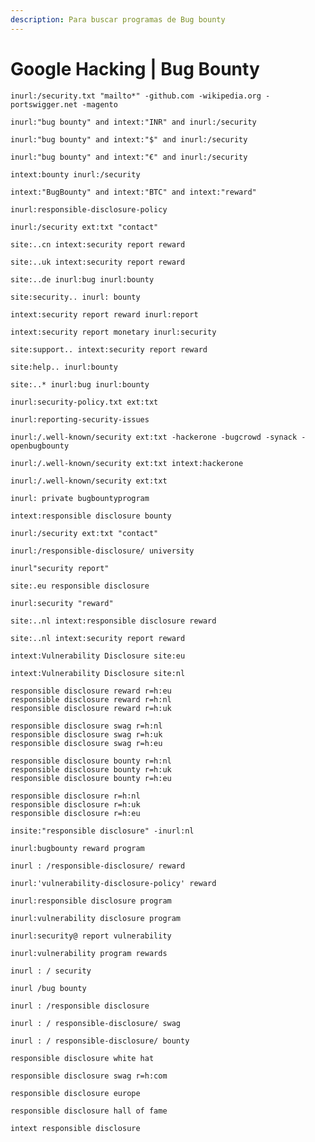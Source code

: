 ```yaml
---
description: Para buscar programas de Bug bounty
---
```


# Google Hacking | Bug Bounty

```
inurl:/security.txt "mailto*" -github.com -wikipedia.org -portswigger.net -magento
```

```
inurl:"bug bounty" and intext:"INR" and inurl:/security
```

```
inurl:"bug bounty" and intext:"$" and inurl:/security
```

```
inurl:"bug bounty" and intext:"€" and inurl:/security
```

```
intext:bounty inurl:/security
```

```
intext:"BugBounty" and intext:"BTC" and intext:"reward"
```

```
inurl:responsible-disclosure-policy
```

```
inurl:/security ext:txt "contact"
```

```
site:..cn intext:security report reward
```

```
site:..uk intext:security report reward
```

```
site:..de inurl:bug inurl:bounty
```

```
site:security.. inurl: bounty
```

```
intext:security report reward inurl:report
```

```
intext:security report monetary inurl:security
```

```
site:support.. intext:security report reward
```

```
site:help.. inurl:bounty
```

```
site:..* inurl:bug inurl:bounty
```

```
inurl:security-policy.txt ext:txt
```

```
inurl:reporting-security-issues
```

```
inurl:/.well-known/security ext:txt -hackerone -bugcrowd -synack -openbugbounty
```

```
inurl:/.well-known/security ext:txt intext:hackerone
```

```
inurl:/.well-known/security ext:txt
```

```
inurl: private bugbountyprogram
```

```
intext:responsible disclosure bounty
```

```
inurl:/security ext:txt "contact"
```

```
inurl:/responsible-disclosure/ university
```

```
inurl"security report"
```

```
site:.eu responsible disclosure
```

```
inurl:security "reward"
```

```
site:..nl intext:responsible disclosure reward
```

```
site:..nl intext:security report reward
```

```
intext:Vulnerability Disclosure site:eu
```

```
intext:Vulnerability Disclosure site:nl
```

```
responsible disclosure reward r=h:eu
responsible disclosure reward r=h:nl
responsible disclosure reward r=h:uk
```

```
responsible disclosure swag r=h:nl
responsible disclosure swag r=h:uk
responsible disclosure swag r=h:eu
```

```
responsible disclosure bounty r=h:nl
responsible disclosure bounty r=h:uk
responsible disclosure bounty r=h:eu
```

```
responsible disclosure r=h:nl
responsible disclosure r=h:uk
responsible disclosure r=h:eu
```

```
insite:"responsible disclosure" -inurl:nl
```

```
inurl:bugbounty reward program
```

```
inurl : /responsible-disclosure/ reward
```

```
inurl:'vulnerability-disclosure-policy' reward
```

```
inurl:responsible disclosure program
```

```
inurl:vulnerability disclosure program
```

```
inurl:security@ report vulnerability
```

```
inurl:vulnerability program rewards
```

```
inurl : / security
```

```
inurl /bug bounty
```

```
inurl : /responsible disclosure
```

```
inurl : / responsible-disclosure/ swag
```

```
inurl : / responsible-disclosure/ bounty
```

```
responsible disclosure white hat
```

```
responsible disclosure swag r=h:com
```

```
responsible disclosure europe
```

```
responsible disclosure hall of fame
```

```
intext responsible disclosure
```

